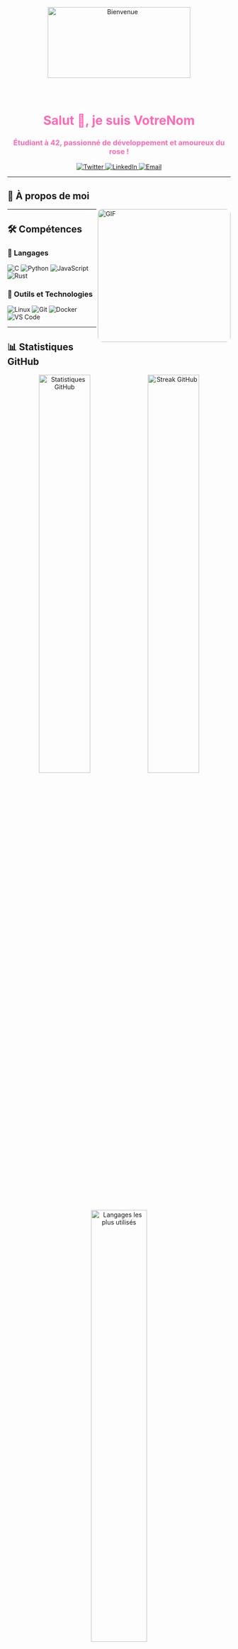 <!-- En-tête avec une image de bienvenue en rose réduite -->
<p align="center">
  <img src="https://media.giphy.com/media/26xBwdIuRJiAIqHwA/giphy.gif" alt="Bienvenue" width="80%" style="max-height:200px; object-fit:cover;"/>
</p>

<h1 align="center" style="color:#ff69b4;">Salut 👋, je suis VotreNom</h1>
<h3 align="center" style="color:#ff69b4;">Étudiant à 42, passionné de développement et amoureux du rose !</h3>

<!-- Badges de réseaux sociaux avec un thème rose -->
<p align="center">
  <a href="https://twitter.com/VotreProfil" target="_blank">
    <img src="https://img.shields.io/badge/Twitter-%23ff69b4.svg?&style=for-the-badge&logo=Twitter&logoColor=white" alt="Twitter"/>
  </a>
  <a href="https://www.linkedin.com/in/VotreProfil/" target="_blank">
    <img src="https://img.shields.io/badge/LinkedIn-%23ff69b4.svg?&style=for-the-badge&logo=LinkedIn&logoColor=white" alt="LinkedIn"/>
  </a>
  <a href="mailto:VotreEmail@example.com">
    <img src="https://img.shields.io/badge/Email-%23ff69b4?&style=for-the-badge&logo=Gmail&logoColor=white" alt="Email"/>
  </a>
</p>

---

## 🌸 À propos de moi

<img align="right" src="https://media.giphy.com/media/xT9IgzoKnwFNmISR8I/giphy.gif" alt="GIF" width="300" style="border-radius: 10px;"/>

<!-- Contenu personnalisé de cette section laissé vide comme demandé -->

---

## 🛠️ Compétences

### 💖 Langages

![C](https://img.shields.io/badge/C-%23ff69b4.svg?style=for-the-badge&logo=C&logoColor=white)
![Python](https://img.shields.io/badge/Python-%23ff69b4.svg?style=for-the-badge&logo=Python&logoColor=white)
![JavaScript](https://img.shields.io/badge/JavaScript-%23ff69b4.svg?style=for-the-badge&logo=JavaScript&logoColor=white)
![Rust](https://img.shields.io/badge/Rust-%23ff69b4.svg?style=for-the-badge&logo=Rust&logoColor=white)

### 🧰 Outils et Technologies

![Linux](https://img.shields.io/badge/Linux-%23ff69b4.svg?style=for-the-badge&logo=Linux&logoColor=white)
![Git](https://img.shields.io/badge/Git-%23ff69b4.svg?style=for-the-badge&logo=Git&logoColor=white)
![Docker](https://img.shields.io/badge/Docker-%23ff69b4.svg?style=for-the-badge&logo=Docker&logoColor=white)
![VS Code](https://img.shields.io/badge/VS%20Code-%23ff69b4.svg?style=for-the-badge&logo=Visual%20Studio%20Code&logoColor=white)

---

## 📊 Statistiques GitHub

<p align="center">
  <img src="https://github-readme-stats.vercel.app/api?username=VotreNomUtilisateur&show_icons=true&title_color=ff69b4&icon_color=ff69b4&text_color=ffffff&bg_color=0d1117" alt="Statistiques GitHub" width="48%"/>
  <img src="https://github-readme-streak-stats.herokuapp.com/?user=VotreNomUtilisateur&theme=neon-pink&hide_border=true&ring=ff69b4&fire=ff69b4" alt="Streak GitHub" width="48%"/>
</p>

<p align="center">
  <img src="https://github-readme-stats.vercel.app/api/top-langs/?username=VotreNomUtilisateur&langs_count=8&layout=compact&title_color=ff69b4&text_color=ffffff&bg_color=0d1117" alt="Langages les plus utilisés" width="50%"/>
</p>

---

## 📬 Me Contacter

<p align="center">
  <a href="https://discord.com/users/VotreDiscordID" target="_blank">
    <img src="https://img.shields.io/badge/Discord-%23ff69b4.svg?&style=for-the-badge&logo=Discord&logoColor=white" alt="Discord"/>
  </a>
</p>

---

<!-- GIF de fin en rose -->
<p align="center">
  <img src="https://media.giphy.com/media/xT9IgzoKnwFNmISR8I/giphy.gif" alt="Merci de visiter" width="100%" style="border-radius: 10px;"/>
</p>
